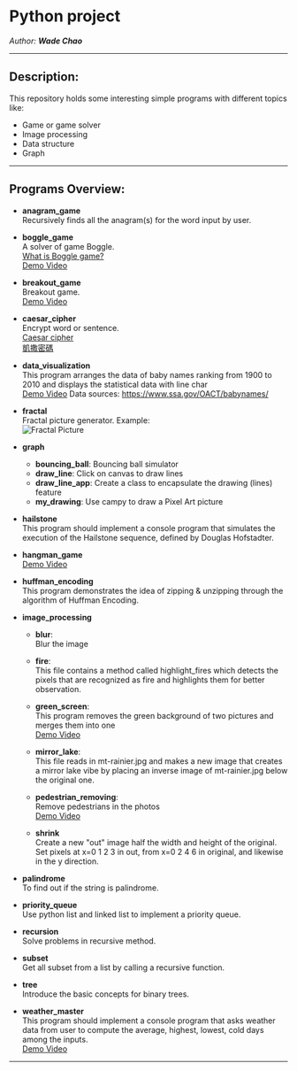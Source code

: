 # Python project

_Author: **Wade Chao**_

***

## Description:

This repository holds some interesting simple programs with different topics like:
  - Game or game solver
  - Image processing
  - Data structure
  - Graph

***

## Programs Overview:

- **anagram_game**  
  Recursively finds all the anagram(s) for the word input by user.

  
- **boggle_game**  
  A solver of game Boggle.  
  [What is Boggle game?](https://en.wikipedia.org/wiki/Boggle)  
  [Demo Video](https://drive.google.com/file/d/1y3Mi3RNpH-a5lXaZVvDFWRkMl6iIQafA/view?usp=sharing)


- **breakout_game**  
  Breakout game.  
  [Demo Video](https://drive.google.com/file/d/1Ej5yWa62DE9ItMnI4mwxOW8IjC1IFnni/view?usp=sharing)  
  

- **caesar_cipher**  
  Encrypt word or sentence.  
  [Caesar cipher](https://en.wikipedia.org/wiki/Caesar_cipher)  
  [凱撒密碼](https://zh.wikipedia.org/wiki/%E5%87%B1%E6%92%92%E5%AF%86%E7%A2%BC)  
  


- **data_visualization**  
  This program arranges the data of baby names ranking from 1900 to 2010 
  and displays the statistical data with line char  
  [Demo Video](https://drive.google.com/file/d/1P8nYnClraNfHXDeXxAwf59B3fniKoKIg/view?usp=sharing)
  Data sources: https://www.ssa.gov/OACT/babynames/

  
- **fractal**  
  Fractal picture generator. Example:  
  ![Fractal Picture](https://upload.wikimedia.org/wikipedia/commons/thumb/4/4e/Sierpinski_carpet_6.svg/100px-Sierpinski_carpet_6.svg.png)


- **graph**
  - **bouncing_ball**: Bouncing ball simulator
  - **draw_line**: Click on canvas to draw lines
  - **draw_line_app**: Create a class to encapsulate the drawing (lines) feature
  - **my_drawing**: Use campy to draw a Pixel Art picture  


- **hailstone**  
  This program should implement a console program that simulates
  the execution of the Hailstone sequence, defined by Douglas
  Hofstadter.


- **hangman_game**  
  [Demo Video](https://drive.google.com/file/d/1AtkL8MnjFDd_Kg6vYiNn3Lh41Ml2rjRy/view?usp=sharing)
  

- **huffman_encoding**   
  This program demonstrates the idea of zipping & unzipping through the algorithm of Huffman Encoding.


- **image_processing**  
  - **blur**:  
    Blur the image
    
  - **fire**:  
    This file contains a method called highlight_fires which detects the 
    pixels that are recognized as fire and highlights them for better observation.  
  
  - **green_screen**:  
    This program removes the green background of two pictures and merges them into one  
    [Demo Video](https://drive.google.com/file/d/15njGxR2sIMNQ4ClMTGww27taTkEDm9o7/view?usp=sharing)
    
  - **mirror_lake**:  
    This file reads in mt-rainier.jpg and makes a new image that creates a mirror
    lake vibe by placing an inverse image of mt-rainier.jpg below the original one.
  
  - **pedestrian_removing**:  
    Remove pedestrians in the photos  
    [Demo Video](https://drive.google.com/file/d/1BMOBX9Eb5QkP5gfB4GcUWVEbEOaWmAhI/view?usp=sharing)
  
  - **shrink**  
    Create a new "out" image half the width and height of the original.
    Set pixels at x=0 1 2 3 in out, from x=0 2 4 6 in original, and likewise in the y direction.


- **palindrome**  
  To find out if the string is palindrome.


- **priority_queue**  
  Use python list and linked list to implement a priority queue.


- **recursion**  
  Solve problems in recursive method.


- **subset**  
  Get all subset from a list by calling a recursive function.


- **tree**  
  Introduce the basic concepts for binary trees.


- **weather_master**  
  This program should implement a console program that asks weather data from user to compute the
  average, highest, lowest, cold days among the inputs.  
  [Demo Video](https://drive.google.com/file/d/1llWBLXw5mLtMyvLlTxx518Q0OD4wEZ7b/view?usp=sharing)


***